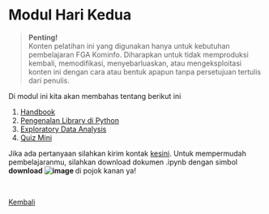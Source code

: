 <h1>Modul Hari Kedua</h1>

>**Penting!**</br>Konten pelatihan ini yang digunakan hanya untuk kebutuhan pembelajaran FGA Kominfo. Diharapkan untuk tidak memproduksi kembali, memodifikasi, menyebarluaskan, atau mengeksploitasi konten ini dengan cara atau bentuk apapun tanpa persetujuan tertulis dari penulis.

<p>Di modul ini kita akan membahas tentang berikut ini</p>
<ol>
    <li><a href="#">Handbook</a></li>
    <li><a href="https://nbviewer.org/github/AbelKristanto/kominfofgabatch2/blob/1e07456bed2a7fd0b5ce9e7bd2f771d0b9ebe5a0/day-5/bagian1.ipynb">Pengenalan Library di Python</a></li>
    <li><a href="https://nbviewer.org/github/AbelKristanto/kominfofgabatch2/blob/1e07456bed2a7fd0b5ce9e7bd2f771d0b9ebe5a0/day-5/bagian2.ipynb">Exploratory Data Analysis</a></li>
    <li><a href="https://nbviewer.org/github/AbelKristanto/kominfofgabatch2/blob/1e07456bed2a7fd0b5ce9e7bd2f771d0b9ebe5a0/day-5/bagian3.ipynb">Quiz Mini</a></li>
</ol>

Jika ada pertanyaan silahkan kirim kontak [kesini](https://id.linkedin.com/in/abelkristanto/in). Untuk mempermudah pembelajaranmu, silahkan download dokumen .ipynb dengan simbol <b>download ![image](https://user-images.githubusercontent.com/58840455/190901280-e324a608-23d8-4f18-94d7-02691240ce6c.png)
 </b> di pojok kanan ya!

</br>

[Kembali](https://github.com/AbelKristanto/kominfofgabatch2/blob/main/README.md)
